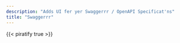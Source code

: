 ```yaml
---
description: "Adds UI fer yer Swaggerrr / OpenAPI Specificat'ns"
title: "Swaggerrr"
---
```

{{< piratify true >}}